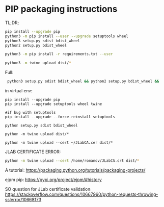 # PIP packaging instructions
TL;DR;   

```bash
pip install --upgrade pip
python3 -m pip install --user --upgrade setuptools wheel
python3 setup.py sdist bdist_wheel
python2 setup.py bdist_wheel

python3 -m pip install -r requirements.txt --user

python3 -m twine upload dist/*

```

Full:
```bash
 python3 setup.py sdist bdist_wheel && python2 setup.py bdist_wheel && python3 -m twine upload dist/*
```

in virtual env:
``` 
pip install --upgrade pip
pip install --upgrade setuptools wheel twine

#if bug with setuptools
pip install --upgrade --force-reinstall setuptools

python setup.py sdist bdist_wheel

python -m twine upload dist/*

python -m twine upload --cert ~/JLabCA.cer dist/*

```

JLAB CERTIFICATE ERROR:

```bash
python -m twine upload --cert /home/romanov/JLabCA.crt dist/*
```


A tutorial:
https://packaging.python.org/tutorials/packaging-projects/

ejpm pip: https://pypi.org/project/ejpm/#history

SO question for JLab certificate validation
https://stackoverflow.com/questions/10667960/python-requests-throwing-sslerror/10668173



